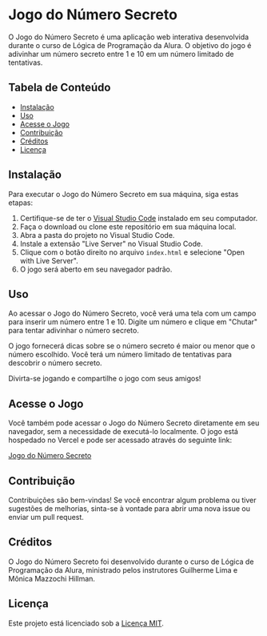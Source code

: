 # Jogo do Número Secreto

O Jogo do Número Secreto é uma aplicação web interativa desenvolvida durante o curso de Lógica de Programação da Alura. O objetivo do jogo é adivinhar um número secreto entre 1 e 10 em um número limitado de tentativas.

## Tabela de Conteúdo
- [Instalação](#instalação)
- [Uso](#uso)
- [Acesse o Jogo](#acesse-o-jogo)
- [Contribuição](#contribuição)
- [Créditos](#créditos)
- [Licença](#licença)

## Instalação
Para executar o Jogo do Número Secreto em sua máquina, siga estas etapas:

1. Certifique-se de ter o [Visual Studio Code](https://code.visualstudio.com/) instalado em seu computador.
2. Faça o download ou clone este repositório em sua máquina local.
3. Abra a pasta do projeto no Visual Studio Code.
4. Instale a extensão "Live Server" no Visual Studio Code.
5. Clique com o botão direito no arquivo `index.html` e selecione "Open with Live Server".
6. O jogo será aberto em seu navegador padrão.

## Uso
Ao acessar o Jogo do Número Secreto, você verá uma tela com um campo para inserir um número entre 1 e 10. Digite um número e clique em "Chutar" para tentar adivinhar o número secreto.

O jogo fornecerá dicas sobre se o número secreto é maior ou menor que o número escolhido. Você terá um número limitado de tentativas para descobrir o número secreto.

Divirta-se jogando e compartilhe o jogo com seus amigos!

## Acesse o Jogo
Você também pode acessar o Jogo do Número Secreto diretamente em seu navegador, sem a necessidade de executá-lo localmente. O jogo está hospedado no Vercel e pode ser acessado através do seguinte link:

[Jogo do Número Secreto](https://jogo.vercel.app/)

## Contribuição
Contribuições são bem-vindas! Se você encontrar algum problema ou tiver sugestões de melhorias, sinta-se à vontade para abrir uma nova issue ou enviar um pull request.

## Créditos
O Jogo do Número Secreto foi desenvolvido durante o curso de Lógica de Programação da Alura, ministrado pelos instrutores Guilherme Lima e Mônica Mazzochi Hillman.

## Licença
Este projeto está licenciado sob a [Licença MIT](LICENSE).

